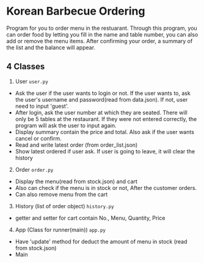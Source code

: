 # Korean Barbecue Ordering

Program for you to order menu in the restuarant. Through this program, you can order food by letting you fill in the name and table number, you can also add or remove the menu items. After confirming your order, a summary of the list and the balance will appear.

## **4 Classes**
1. User `user.py`
- Ask the user if the user wants to login or not. If the user wants to, ask the user's username and password(read from data.json). If not, user need to input 'guest'.
- After login, ask the user number at which they are seated. There will only be 5 tables at the restaurant. If they were not entered correctly, the program will ask the user to input again.
- Display summary contain the price and total. Also ask if the user wants cancel or confirm.
- Read and write latest order (from order_list.json)
- Show latest ordered if user ask. If user is going to leave, it will clear the history


2. Order `order.py`
- Display the menu(read from stock.json) and cart
- Also can check if the menu is in stock or not, After the customer orders.
- Can also remove menu from the cart


3. History (list of order object) `history.py`
- getter and setter for cart contain No., Menu, Quantity, Price


4. App (Class for runner(main)) `app.py`
- Have 'update' method for deduct the amount of menu in stock (read from stock.json)
- Main
